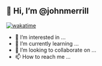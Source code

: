 ## 👋 Hi, I’m @johnmerrill
[![wakatime](https://wakatime.com/badge/user/1e8cb8a8-bd23-4f55-ae56-faabf2ef7d4f.svg)](https://wakatime.com/@1e8cb8a8-bd23-4f55-ae56-faabf2ef7d4f)
- 👀 I’m interested in ...
- 🌱 I’m currently learning ...
- 💞️ I’m looking to collaborate on ...
- 📫 How to reach me ...

<!---
johnmerrill/johnmerrill is a ✨ special ✨ repository because its `README.md` (this file) appears on your GitHub profile.
You can click the Preview link to take a look at your changes.
--->
